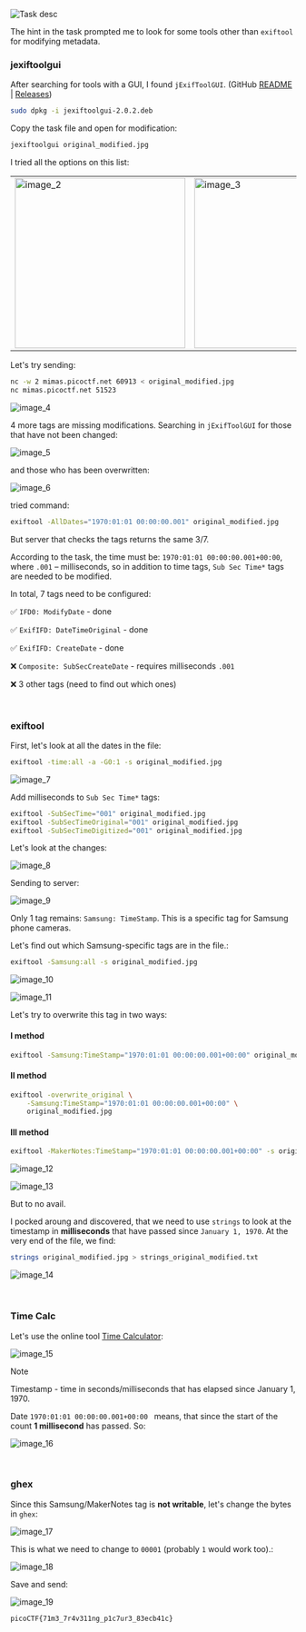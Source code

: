 ![Task desc](../assets/images/Blast-from-the-past_image_1.png)

The hint in the task prompted me to look for some tools other than `exiftool` for modifying metadata. 


### jexiftoolgui

After searching for tools with a GUI, I found `jExifToolGUI`. (GitHub [README](https://github.com/hvdwolf/jExifToolGUI/blob/master/README.md) | [Releases](https://github.com/hvdwolf/jExifToolGUI/releases/tag/2.0.2))

```bash
sudo dpkg -i jexiftoolgui-2.0.2.deb
``` 

Copy the task file and open for modification:

```bash
jexiftoolgui original_modified.jpg 
```

I tried all the options on this list:<br/>

<table>
<tr>
<td><img src="../assets/images/Blast-from-the-past_image_2.png" alt="image_2" width="300"></td>
<td><img src="../assets/images/Blast-from-the-past_image_3.png" alt="image_3" width="300"></td>
</tr>
</table>

<!--
![image_2](../assets/images/Blast-from-the-past_image_2.png)

![image_3](../assets/images/Blast-from-the-past_image_3.png)
-->

Let's try sending:

```bash
nc -w 2 mimas.picoctf.net 60913 < original_modified.jpg
nc mimas.picoctf.net 51523
```

![image_4](../assets/images/Blast-from-the-past_image_4.png)


4 more tags are missing modifications. Searching in `jExifToolGUI` for those that have not been changed:

![image_5](../assets/images/Blast-from-the-past_image_5.png)

and those who has been overwritten:

![image_6](../assets/images/Blast-from-the-past_image_6.png)

tried command:

```bash
exiftool -AllDates="1970:01:01 00:00:00.001" original_modified.jpg
```

But server that checks the tags returns the same 3/7.

According to the task, the time must be: `1970:01:01 00:00:00.001+00:00`, where `.001` – milliseconds, so in addition to time tags, `Sub Sec Time*` tags are needed to be modified.

In total, 7 tags need to be configured:<br/>

✅ `IFD0: ModifyDate` - done

✅ `ExifIFD: DateTimeOriginal` - done

✅ `ExifIFD: CreateDate` - done

❌ `Composite: SubSecCreateDate` - requires milliseconds `.001`

❌ 3 other tags (need to find out which ones)

<br/>

### exiftool

First, let's look at all the dates in the file:

```bash
exiftool -time:all -a -G0:1 -s original_modified.jpg
```

![image_7](../assets/images/Blast-from-the-past_image_7.png)


Add milliseconds to `Sub Sec Time*` tags:


```bash
exiftool -SubSecTime="001" original_modified.jpg 
exiftool -SubSecTimeOriginal="001" original_modified.jpg 
exiftool -SubSecTimeDigitized="001" original_modified.jpg
```

Let's look at the changes:


![image_8](../assets/images/Blast-from-the-past_image_8.png)


Sending to server:  

![image_9](../assets/images/Blast-from-the-past_image_9.png)


Only 1 tag remains: `Samsung: TimeStamp`. This is a specific tag for Samsung phone cameras.

Let's find out which Samsung-specific tags are in the file.:


```bash
exiftool -Samsung:all -s original_modified.jpg
```

![image_10](../assets/images/Blast-from-the-past_image_10.png)



![image_11](../assets/images/Blast-from-the-past_image_11.png)


Let's try to overwrite this tag in two ways:  

#### I method

```bash
exiftool -Samsung:TimeStamp="1970:01:01 00:00:00.001+00:00" original_modified.jpg
```

#### II method

```bash
exiftool -overwrite_original \
    -Samsung:TimeStamp="1970:01:01 00:00:00.001+00:00" \
    original_modified.jpg
```

#### III method

```bash
exiftool -MakerNotes:TimeStamp="1970:01:01 00:00:00.001+00:00" -s original_modified.jpg
```


![image_12](../assets/images/Blast-from-the-past_image_12.png)


![image_13](../assets/images/Blast-from-the-past_image_13.png)


But to no avail. 

I pocked aroung and discovered, that we need to use `strings` to look at the timestamp in **milliseconds** that have passed since `January 1, 1970`. At the very end of the file, we find:

```bash
strings original_modified.jpg > strings_original_modified.txt
```

![image_14](../assets/images/Blast-from-the-past_image_14.png)

<br/>

### Time Calc

Let's use the online tool [Time Calculator](https://www.timecalculator.net/milliseconds-to-date):


![image_15](../assets/images/Blast-from-the-past_image_15.png)

> [!NOTE]
> Timestamp - time in seconds/milliseconds that has elapsed since January 1, 1970.  


Date `1970:01:01 00:00:00.001+00:00 ` means, that since the start of the count **1 millisecond** has passed. So:


![image_16](../assets/images/Blast-from-the-past_image_16.png)

<br/>

### ghex

Since this Samsung/MakerNotes tag is **not writable**, let's change the bytes in `ghex`:


![image_17](../assets/images/Blast-from-the-past_image_17.png)

 
This is what we need to change to `00001` (probably `1` would work too).:


![image_18](../assets/images/Blast-from-the-past_image_18.png)


Save and send:


![image_19](../assets/images/Blast-from-the-past_image_19.png)


`picoCTF{71m3_7r4v311ng_p1c7ur3_83ecb41c}`
